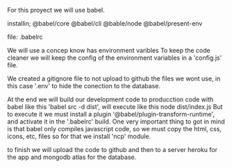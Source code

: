 For this proyect we will use babel.

installin;
@babel/core @babel/cli @bable/node @babel/present-env

file:
.babelrc

We will use a concep know has environment varibles
To keep the code cleaner we will keep the config of the environment variables in a 'config.js' file.

We created a gitignore file to not upload to github the files we wont use, in this case '.env' to hide the
conection to the database.

At the end we will build our development code to producction code with babel like this 'babel src -d dist', 
will execute like this node dist/index.js
But to execute it we must install a plugin '@babel/plugin-transform-runtime', and activate it in the
'.babelrc' build.
One very important thing to got in mind is that babel only compiles javascript code, so we must copy
the html, css, icons, etc, files so for that we install 'ncp' module.

to finish we will upload the code to github and then to a server heroku for the app and mongodb atlas
for the database.